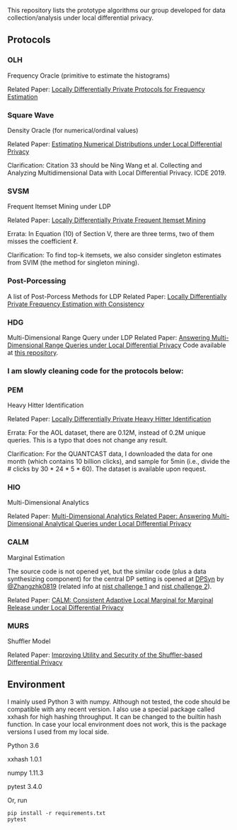 This repository lists the prototype algorithms our group developed for data collection/analysis under local differential privacy.  



## Protocols


### OLH
Frequency Oracle (primitive to estimate the histograms)

Related Paper: [Locally Differentially Private Protocols for Frequency Estimation](https://www.usenix.org/system/files/conference/usenixsecurity17/sec17-wang-tianhao.pdf)


### Square Wave
Density Oracle (for numerical/ordinal values)

Related Paper: [Estimating Numerical Distributions under Local Differential Privacy](https://arxiv.org/pdf/1912.01051)

Clarification: Citation 33 should be Ning Wang et al. Collecting and Analyzing Multidimensional Data with Local Differential Privacy. ICDE 2019.

### SVSM
Frequent Itemset Mining under LDP

Related Paper: [Locally Differentially Private Frequent Itemset Mining](https://ieeexplore.ieee.org/document/8418600)

Errata: In Equation (10) of Section V, there are three terms, two of them misses the coefficient $\ell$.

Clarification: To find top-k itemsets, we also consider singleton estimates from SVIM (the method for singleton mining).


### Post-Porcessing
A list of Post-Porcess Methods for LDP
Related Paper: [Locally Differentially Private Frequency Estimation with Consistency](https://www.ndss-symposium.org/wp-content/uploads/2020/02/24157.pdf)



### HDG
Multi-Dimensional Range Query under LDP
Related Paper: [Answering Multi-Dimensional Range Queries under Local Differential Privacy](https://arxiv.org/pdf/2009.06538.pdf)
Code available at [this repository](https://github.com/YangJianyu-bupt/privmdr).

### I am slowly cleaning code for the protocols below:


### PEM
Heavy Hitter Identification

Related Paper: [Locally Differentially Private Heavy Hitter Identification](https://arxiv.org/pdf/1708.06674.pdf)

Errata: For the AOL dataset, there are 0.12M, instead of 0.2M unique queries.  This is a typo that does not change any result.

Clarification: For the QUANTCAST data, I downloaded the data for one month (which contains 10 billion clicks), and sample for 5min (i.e., divide the # clicks by 30 * 24 * 5 * 60).  The dataset is available upon request.


### HIO 
Multi-Dimensional Analytics 

Related Paper: [Multi-Dimensional Analytics Related Paper: Answering Multi-Dimensional Analytical Queries under Local Differential Privacy](https://dl.acm.org/citation.cfm?id=3319891)


### CALM
Marginal Estimation 

The source code is not opened yet, but the similar code (plus a data synthesizing component) for the central DP setting is opened at [DPSyn](https://github.com/usnistgov/PrivacyEngCollabSpace/tree/master/tools/de-identification/Differential-Privacy-Synthetic-Data-Challenge-Algorithms/DPSyn) by [@Zhangzhk0819](https://github.com/Zhangzhk0819) (related info at [nist challenge 1](
https://www.nist.gov/communications-technology-laboratory/pscr/funding-opportunities/open-innovation-prize-challenges-2) and [nist challenge 2](https://www.nist.gov/communications-technology-laboratory/pscr/funding-opportunities/open-innovation-prize-challenges-1)).

Related Paper: [CALM: Consistent Adaptive Local Marginal for Marginal Release under Local Differential Privacy](https://dl.acm.org/citation.cfm?id=3243742)


### MURS
Shuffler Model

Related Paper: [Improving Utility and Security of the Shuffler-based Differential Privacy](http://www.vldb.org/pvldb/vol13/p3545-wang.pdf)


## Environment
I mainly used Python 3 with numpy.  Although not tested, the code should be compatible with any recent version.  I also use a special package called xxhash for high hashing throughput.  It can be changed to the builtin hash function.  In case your local environment does not work, this is the package versions I used from my local side.

Python 3.6

xxhash 1.0.1

numpy 1.11.3

pytest 3.4.0

Or, run
```
pip install -r requirements.txt
pytest
```


